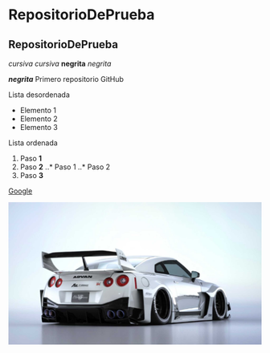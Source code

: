 # RepositorioDePrueba
## RepositorioDePrueba
*cursiva* _cursiva_
**negrita** _negrita_

**_negrita_**
Primero repositorio GitHub

Lista desordenada
+ Elemento 1
+ Elemento 2
+ Elemento 3

Lista ordenada
1. Paso **1**
2. Paso **2**
..* Paso 1
..* Paso 2
3. Paso **3**

[Google](https://www.google.com)

![Gtr](https://github.com/XaviiConde/RepositorioDePrueba/blob/main/nissan_gtr_widebody.jpg)
